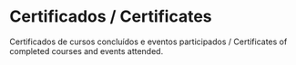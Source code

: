 # Certificados / Certificates
Certificados de cursos concluídos e eventos participados / Certificates of completed courses and events attended.
